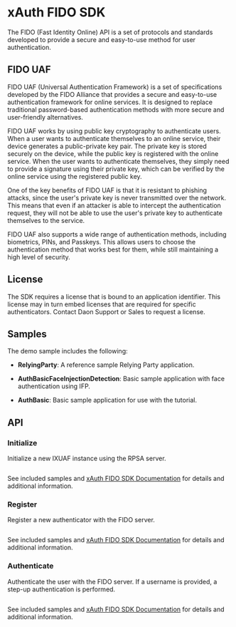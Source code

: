 # xAuth FIDO SDK

The FIDO (Fast Identity Online) API is a set of protocols and standards developed to provide a secure and easy-to-use method for user authentication.

## FIDO UAF
FIDO UAF (Universal Authentication Framework) is a set of specifications developed by the FIDO Alliance that provides a secure and easy-to-use authentication framework for online services. It is designed to replace traditional password-based authentication methods with more secure and user-friendly alternatives.

FIDO UAF works by using public key cryptography to authenticate users. When a user wants to authenticate themselves to an online service, their device generates a public-private key pair. The private key is stored securely on the device, while the public key is registered with the online service. When the user wants to authenticate themselves, they simply need to provide a signature using their private key, which can be verified by the online service using the registered public key.

One of the key benefits of FIDO UAF is that it is resistant to phishing attacks, since the user's private key is never transmitted over the network. This means that even if an attacker is able to intercept the authentication request, they will not be able to use the user's private key to authenticate themselves to the service.

FIDO UAF also supports a wide range of authentication methods, including biometrics, PINs, and Passkeys. This allows users to choose the authentication method that works best for them, while still maintaining a high level of security.

## License
The SDK requires a license that is bound to an application identifier. This license may in turn embed licenses that are required for specific authenticators. Contact Daon Support or Sales to request a license.

## Samples

The demo sample includes the following:

- **RelyingParty**: A reference sample Relying Party application.

- **AuthBasicFaceInjectionDetection**: Basic sample application with face authentication using IFP.

- **AuthBasic**: Basic sample application for use with the tutorial.



## API



### Initialize

Initialize a new IXUAF instance using the RPSA server.

```swift


```

See included samples and [xAuth FIDO SDK Documentation](https://developer.identityx-cloud.com/client/fido/ios/) for details and additional information.

### Register 

Register a new authenticator with the FIDO server.

```swift

```

See included samples and [xAuth FIDO SDK Documentation](https://developer.identityx-cloud.com/client/fido/ios/) for details and additional information.

### Authenticate

Authenticate the user with the FIDO server. If a username is provided, a step-up authentication is performed.

```swift

```

See included samples and [xAuth FIDO SDK Documentation](https://developer.identityx-cloud.com/client/fido/ios/) for details and additional information.



